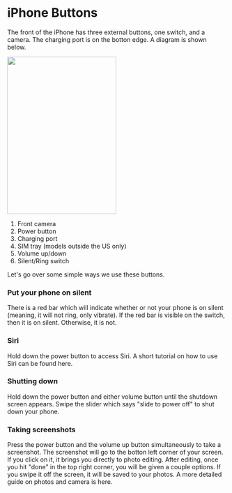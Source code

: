 # iPhone Buttons

The front of the iPhone has three external buttons, one switch, and a camera. The charging port is on the botton edge. A diagram is shown below. 

<img title="" src="images/buttons-diagram.png" alt="" width="250" height="360" data-align="center">

1. Front camera
2. Power button
3. Charging port
4. SIM tray (models outside the US only)
5. Volume up/down
6. Silent/Ring switch

Let's go over some simple ways we use these buttons.

### Put your phone on silent

There is a red bar which will indicate whether or not your phone is on silent (meaning, it will not ring, only vibrate). If the red bar is visible on the switch, then it is on silent. Otherwise, it is not.

### Siri

Hold down the power button to access Siri. A short tutorial on how to use Siri can be found here.

### Shutting down

Hold down the power button and either volume button until the shutdown screen appears. Swipe the slider which says "slide to power off" to shut down your phone.

### Taking screenshots

Press the power button and the volume up button simultaneously to take a screenshot. The screenshot will go to the botton left corner of your screen. If you click on it, it brings you directly to photo editing. After editing, once you hit "done" in the top right corner, you will be given a couple options. If you swipe it off the screen, it will be saved to your photos. A more detailed guide on photos and camera is here.
